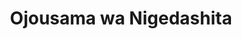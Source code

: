 --- 
title: "Ojousama wa Nigedashita"
publishdate: "2019-7-12T16:48:46+02:00"
src: "https://365manga.net/manga/ojousama-wa-nigedashita"
image: "https://data.365manga.net/images/thumbnails/15745-ojousama-wa-nigedashita.jpg"
description: "Shizuka is a very beautiful oujo, respected daughter of the Nishizono household. Her father's company is having a slightly rough time financially and as is usual in the higher circles, her dad is trying to solve everything by having Shizuka marrying a prominent talent or a heir of a big family in order to expand & solidify the business.... Shizuka is very respectful and loves her father a lot... but…"
---